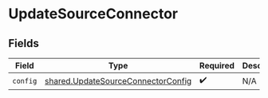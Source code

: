 # UpdateSourceConnector


## Fields

| Field                                                                                    | Type                                                                                     | Required                                                                                 | Description                                                                              |
| ---------------------------------------------------------------------------------------- | ---------------------------------------------------------------------------------------- | ---------------------------------------------------------------------------------------- | ---------------------------------------------------------------------------------------- |
| `config`                                                                                 | [shared.UpdateSourceConnectorConfig](../../models/shared/updatesourceconnectorconfig.md) | :heavy_check_mark:                                                                       | N/A                                                                                      |
